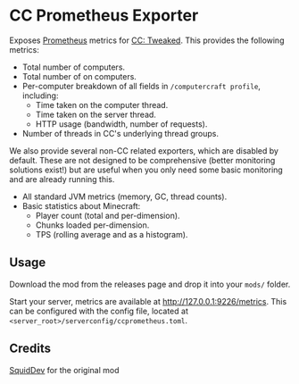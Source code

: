 # CC Prometheus Exporter
Exposes [Prometheus] metrics for [CC: Tweaked]. This provides the following metrics:

 - Total number of computers.
 - Total number of on computers.
 - Per-computer breakdown of all fields in `/computercraft profile`, including:
   - Time taken on the computer thread.
   - Time taken on the server thread.
   - HTTP usage (bandwidth, number of requests).
 - Number of threads in CC's underlying thread groups.

We also provide several non-CC related exporters, which are disabled by default. These are not designed to be
comprehensive (better monitoring solutions exist!) but are useful when you only need some basic monitoring and are
already running this.

 - All standard JVM metrics (memory, GC, thread counts).
 - Basic statistics about Minecraft:
   - Player count (total and per-dimension).
   - Chunks loaded per-dimension.
   - TPS (rolling average and as a histogram).

## Usage
Download the mod from the releases page and drop it into your `mods/` folder.

Start your server, metrics are available at <http://127.0.0.1:9226/metrics>. This can be configured with the config
file, located at `<server_root>/serverconfig/ccprometheus.toml`.

## Credits
[SquidDev] for the original mod

[Prometheus]: https://prometheus.io/
[CC: Tweaked]: https://github.com/cc-tweaked/CC-Tweaked
[SquidDev]: https://github.com/squiddev-cc